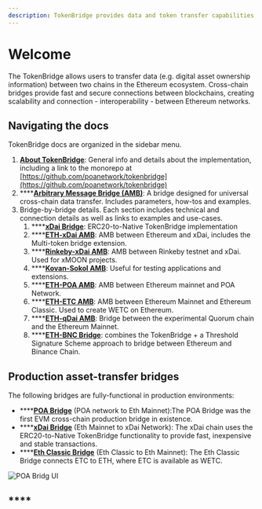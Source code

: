 ```yaml
---
description: TokenBridge provides data and token transfer capabilities across EVM chains
---
```


# Welcome

The TokenBridge allows users to transfer data \(e.g. digital asset ownership information\) between two chains in the Ethereum ecosystem. Cross-chain bridges provide fast and secure connections between blockchains, creating scalability and connection - interoperability - between Ethereum networks. 

## Navigating the docs

TokenBridge docs are organized in the sidebar menu.

1. [**About TokenBridge**](about-tokenbridge/features/): General info and details about the implementation, including a link to the monorepo at [https://github.com/poanetwork/tokenbridge](https://github.com/poanetwork/tokenbridge)
2. \*\*\*\*[**Arbitrary Message Bridge \(AMB\)**](amb-bridge/arbitrary-message-bridge-deployment/): A bridge designed for universal cross-chain data transfer. Includes parameters, how-tos and examples.
3. Bridge-by-bridge details. Each section includes technical and connection details as well as links to examples and use-cases.
   1. \*\*\*\*[**xDai Bridge**](xdai-bridge/about.md): ERC20-to-Native TokenBridge implementation
   2. \*\*\*\*[**ETH-xDai AMB**](eth-xdai-amb-bridge/about-the-eth-xdai-amb.md): AMB between Ethereum and xDai, includes the Multi-token bridge extension.
   3. \*\*\*\*[**Rinkeby-xDai AMB**](rinkeby-xdai-amb/about-the-rinkeby-xdai-amb.md): AMB between Rinkeby testnet and xDai. Used for xMOON projects.
   4. \*\*\*\*[**Kovan-Sokol AMB**](kovan-sokol-amb/about-the-kovan-sokol-amb.md): Useful for testing applications and extensions.
   5. \*\*\*\*[**ETH-POA AMB**](eth-poa-amb/about-the-eth-poa-amb.md): AMB between Ethereum mainnet and POA Network.
   6. \*\*\*\*[**ETH-ETC AMB**](eth-etc-amb/about-the-eth-etc-amb.md):  AMB between Ethereum Mainnet and Ethereum Classic. Used to create WETC on Ethereum.
   7. \*\*\*\*[**ETH-qDai AMB**](eth-qdai-bridge/about-the-eth-qdai-amb.md): Bridge between the experimental Quorum chain and the Ethereum Mainnet.
   8. \*\*\*\*[**ETH-BNC Bridge**](eth-bnc-bridge/about-eth-bnc-bridge.md):  combines the TokenBridge + a Threshold Signature Scheme approach to bridge between Ethereum and Binance Chain. 

## **Production asset-transfer bridges**

The following bridges are fully-functional in production environments:

* \*\*\*\*[**POA Bridge**](https://bridge.poa.net/) \(POA network to Eth Mainnet\):The POA Bridge was the first EVM cross-chain production bridge in existence.
* \*\*\*\*[**xDai Bridge**](https://dai-bridge.poa.network/) \(Eth Mainnet to xDai Network\): The xDai chain uses the ERC20-to-Native TokenBridge functionality to provide fast, inexpensive and stable transactions.
* \*\*\*\*[**Eth Classic Bridge**](https://wetc-app.herokuapp.com/) \(Eth Classic to Eth Mainnet\): The Eth Classic Bridge connects ETC to ETH, where ETC is available as WETC.

![POA Bridg UI](.gitbook/assets/poa-bridge.png)

## \*\*\*\*


